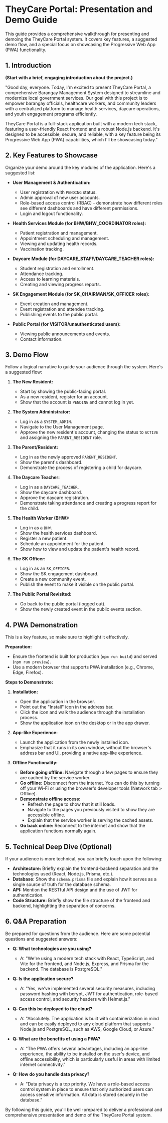 # TheyCare Portal: Presentation and Demo Guide

This guide provides a comprehensive walkthrough for presenting and demoing the TheyCare Portal system. It covers key features, a suggested demo flow, and a special focus on showcasing the Progressive Web App (PWA) functionality.

## 1. Introduction

**(Start with a brief, engaging introduction about the project.)**

"Good day, everyone. Today, I'm excited to present TheyCare Portal, a comprehensive Barangay Management System designed to streamline and modernize local government services. Our goal with this project is to empower barangay officials, healthcare workers, and community leaders with a centralized platform to manage health services, daycare operations, and youth engagement programs efficiently.

TheyCare Portal is a full-stack application built with a modern tech stack, featuring a user-friendly React frontend and a robust Node.js backend. It's designed to be accessible, secure, and reliable, with a key feature being its Progressive Web App (PWA) capabilities, which I'll be showcasing today."

## 2. Key Features to Showcase

Organize your demo around the key modules of the application. Here's a suggested list:

*   **User Management & Authentication:**
    *   User registration with `PENDING` status.
    *   Admin approval of new user accounts.
    *   Role-based access control (RBAC) - demonstrate how different roles see different dashboards and have different permissions.
    *   Login and logout functionality.

*   **Health Services Module (for BHW/BHW_COORDINATOR roles):**
    *   Patient registration and management.
    *   Appointment scheduling and management.
    *   Viewing and updating health records.
    *   Vaccination tracking.

*   **Daycare Module (for DAYCARE_STAFF/DAYCARE_TEACHER roles):**
    *   Student registration and enrollment.
    *   Attendance tracking.
    *   Access to learning materials.
    *   Creating and viewing progress reports.

*   **SK Engagement Module (for SK_CHAIRMAN/SK_OFFICER roles):**
    *   Event creation and management.
    *   Event registration and attendee tracking.
    *   Publishing events to the public portal.

*   **Public Portal (for VISITOR/unauthenticated users):**
    *   Viewing public announcements and events.
    *   Contact information.

## 3. Demo Flow

Follow a logical narrative to guide your audience through the system. Here's a suggested flow:

1.  **The New Resident:**
    *   Start by showing the public-facing portal.
    *   As a new resident, register for an account.
    *   Show that the account is `PENDING` and cannot log in yet.

2.  **The System Administrator:**
    *   Log in as a `SYSTEM_ADMIN`.
    *   Navigate to the User Management page.
    *   Approve the new resident's account, changing the status to `ACTIVE` and assigning the `PARENT_RESIDENT` role.

3.  **The Parent/Resident:**
    *   Log in as the newly approved `PARENT_RESIDENT`.
    *   Show the parent's dashboard.
    *   Demonstrate the process of registering a child for daycare.

4.  **The Daycare Teacher:**
    *   Log in as a `DAYCARE_TEACHER`.
    *   Show the daycare dashboard.
    *   Approve the daycare registration.
    *   Demonstrate taking attendance and creating a progress report for the child.

5.  **The Health Worker (BHW):**
    *   Log in as a `BHW`.
    *   Show the health services dashboard.
    *   Register a new patient.
    *   Schedule an appointment for the patient.
    *   Show how to view and update the patient's health record.

6.  **The SK Officer:**
    *   Log in as an `SK_OFFICER`.
    *   Show the SK engagement dashboard.
    *   Create a new community event.
    *   Publish the event to make it visible on the public portal.

7.  **The Public Portal Revisited:**
    *   Go back to the public portal (logged out).
    *   Show the newly created event in the public events section.

## 4. PWA Demonstration

This is a key feature, so make sure to highlight it effectively.

**Preparation:**

*   Ensure the frontend is built for production (`npm run build`) and served (`npm run preview`).
*   Use a modern browser that supports PWA installation (e.g., Chrome, Edge, Firefox).

**Steps to Demonstrate:**

1.  **Installation:**
    *   Open the application in the browser.
    *   Point out the "Install" icon in the address bar.
    *   Click the icon and walk the audience through the installation process.
    *   Show the application icon on the desktop or in the app drawer.

2.  **App-like Experience:**
    *   Launch the application from the newly installed icon.
    *   Emphasize that it runs in its own window, without the browser's address bar and UI, providing a native app-like experience.

3.  **Offline Functionality:**
    *   **Before going offline:** Navigate through a few pages to ensure they are cached by the service worker.
    *   **Go offline:** Disconnect from the internet. You can do this by turning off your Wi-Fi or using the browser's developer tools (Network tab > Offline).
    *   **Demonstrate offline access:**
        *   Refresh the page to show that it still loads.
        *   Navigate to the pages you previously visited to show they are accessible offline.
        *   Explain that the service worker is serving the cached assets.
    *   **Go back online:** Reconnect to the internet and show that the application functions normally again.

## 5. Technical Deep Dive (Optional)

If your audience is more technical, you can briefly touch upon the following:

*   **Architecture:** Briefly explain the frontend-backend separation and the technologies used (React, Node.js, Prisma, etc.).
*   **Database:** Show the `schema.prisma` file and explain how it serves as a single source of truth for the database schema.
*   **API:** Mention the RESTful API design and the use of JWT for authentication.
*   **Code Structure:** Briefly show the file structure of the frontend and backend, highlighting the separation of concerns.

## 6. Q&A Preparation

Be prepared for questions from the audience. Here are some potential questions and suggested answers:

*   **Q: What technologies are you using?**
    *   A: "We're using a modern tech stack with React, TypeScript, and Vite for the frontend, and Node.js, Express, and Prisma for the backend. The database is PostgreSQL."

*   **Q: Is the application secure?**
    *   A: "Yes, we've implemented several security measures, including password hashing with bcrypt, JWT for authentication, role-based access control, and security headers with Helmet.js."

*   **Q: Can this be deployed to the cloud?**
    *   A: "Absolutely. The application is built with containerization in mind and can be easily deployed to any cloud platform that supports Node.js and PostgreSQL, such as AWS, Google Cloud, or Azure."

*   **Q: What are the benefits of using a PWA?**
    *   A: "The PWA offers several advantages, including an app-like experience, the ability to be installed on the user's device, and offline accessibility, which is particularly useful in areas with limited internet connectivity."

*   **Q: How do you handle data privacy?**
    *   A: "Data privacy is a top priority. We have a role-based access control system in place to ensure that only authorized users can access sensitive information. All data is stored securely in the database."

By following this guide, you'll be well-prepared to deliver a professional and comprehensive presentation and demo of the TheyCare Portal system.
